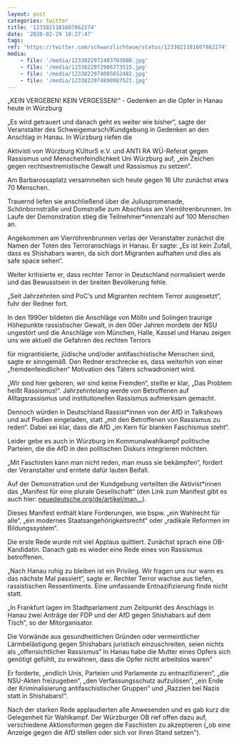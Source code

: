 ```yaml
---
layout: post
categories: twitter
title: '1233821181607862274'
date: '2020-02-29 18:27:47'
tags: 
ref: 'https://twitter.com/schwarzlichtwue/status/1233821181607862274'
media:
    - file: '/media/1233822972403703808.jpg'
    - file: '/media/1233822972986773515.jpg'
    - file: '/media/1233822974085652482.jpg'
    - file: '/media/1233822974890987521.jpg'
---
```

„KEIN VERGEBEN! KEIN VERGESSEN!“ - Gedenken an die Opfer in Hanau heute in Würzburg



„Es wird getrauert und danach geht es weiter wie bisher“, sagte der Veranstalter des Schweigemarsch/Kundgebung in Gedenken an den Anschlag in Hanau. In Würzburg riefen die 


Aktivisti von Würzburg KUlturS e.V. und ANTI RA WÜ-Referat gegen Rassismus und Menschenfeindlichkeit Uni Würzburg auf, „ein Zeichen gegen rechtsextremistische Gewalt und Rassismus zu setzen“.

Am Barbarossaplatz versammelten sich heute gegen 16 Uhr zunächst etwa 70 Menschen. 


Trauernd liefen sie anschließend über die Juliuspromenade, Schönbornstraße und Domstraße zum Abschluss am Vierröhrenbrunnen. Im Laufe der Demonstration stieg die Teilnehmer\*innenzahl auf 100 Menschen an. 


Angekommen am Vierröhrenbrunnen verlas der Veranstalter zunächst die Namen der Toten des Terroranschlags in Hanau. Er sagte: „Es ist kein Zufall, dass es Shishabars waren, da sich dort Migranten aufhalten und dies als safe space sehen“. 


Weiter kritisierte er, dass rechter Terror in Deutschland normalisiert werde und das Bewusstsein in der breiten Bevölkerung fehle.



„Seit Jahrzehnten sind PoC‘s und Migranten rechtem Terror ausgesetzt“, fuhr der Redner fort. 


In den 1990er bildeten die Anschläge von Mölln und Solingen traurige Höhepunkte rassistischer Gewalt, in den 00er Jahren mordete der NSU ungestört und die Anschläge von München, Halle, Kassel und Hanau zeigen uns wie aktuell die Gefahren des rechten Terrors 


für migrantisierte, jüdische und/oder antifaschistische Menschen sind, sagte er sinngemäß. Den Redner erschrecke es, dass weiterhin von einer „fremdenfeindlichen“ Motivation des Täters schwadroniert wird. 


„Wir sind hier geboren, wir sind keine Fremden“, stellte er klar, „Das Problem heißt Rassismus!“. Jahrzehntelang werde von Betroffenen auf Alltagsrassismus und institutionellen Rassismus aufmerksam gemacht. 


Dennoch würden in Deutschland Rassist\*innen von der AfD in Talkshows und auf Podien eingeladen, statt „mit den Betroffenen von Rassismus zu reden“. Dabei sei klar, dass die AfD „im Kern für blanken Faschismus steht“. 


Leider gebe es auch in Würzburg im Kommunalwahlkampf politische Parteien, die die AfD in den politischen Diskurs integrieren möchten. 



„Mit Faschisten kann man nicht reden, man muss sie bekämpfen“, fordert der Veranstalter und erntete dafür lauten Beifall. 


Auf der Demonstration und der Kundgebung verteilten die Aktivist\*innen das „Manifest für eine plurale Gesellschaft“ (den Link zum Manifest gibt es auch hier: [neuedeutsche.org/de/artikel/man…](https://neuedeutsche.org/de/artikel/manifest-fuer-eine-plurale-gesellschaft-1/)). 


Dieses Manifest enthält klare Forderungen, wie bspw. „ein Wahlrecht für alle“, „ein modernes Staatsangehörigkeitsrecht“ oder „radikale Reformen im Bildungssystem“. 


Die erste Rede wurde mit viel Applaus quittiert. Zunächst sprach eine OB-Kandidatin. Danach gab es wieder eine Rede eines von Rassismus betroffenen. 


„Nach Hanau ruhig zu bleiben ist ein Privileg. Wir fragen uns nur wann es das nächste Mal passiert“, sagte er. Rechter Terror wachse aus tiefen, rassistischen Ressentiments. Eine umfassende Entnazifizierung finde nicht statt. 


„In Frankfurt lagen im Stadtparlament zum Zeitpunkt des Anschlags in Hanau zwei Anträge der FDP und der AfD gegen Shishabars auf dem Tisch“, so der Mitorganisator. 


Die Vorwände aus gesundheitlichen Gründen oder vermeintlicher Lärmbelästigung gegen Shishabars juristisch einzuschreiten, seien nichts als „offensichtlicher Rassismus“ In Hanau habe die Mutter eines Opfers sich genötigt gefühlt, zu erwähnen, dass die Opfer nicht arbeitslos waren" 


Er forderte, „endlich Unis, Parteien und Parlamente zu entnazifizieren“, „die NSU-Akten freizugeben“, „den Verfassungsschutz aufzulösen“, „ein Ende der Kriminalisierung antifaschistischer Gruppen“ und „Razzien bei Nazis statt in Shishabars!“. 


Nach der starken Rede applaudierten alle Anwesenden und es gab kurz die Gelegenheit für Wahlkampf. Der Würzburger OB rief offen dazu auf, verschiedene Aktionsformen gegen die Faschisten zu akzeptieren („ob eine Anzeige gegen die AfD stellen oder sich vor ihren Stand setzen"). 


 

